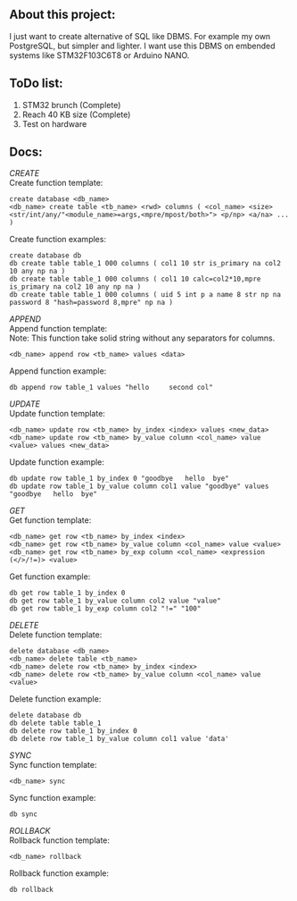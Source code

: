 **About this project:**
-----------------------------------------------------
I just want to create alternative of SQL like DBMS. For example my own PostgreSQL, but simpler and lighter. I want use this DBMS on embended systems like STM32F103C6T8 or Arduino NANO.

**ToDo list:**
-----------------------------------------------------
1) STM32 brunch (Complete) </br>
2) Reach 40 KB size (Complete) </br>
3) Test on hardware </br>

**Docs:**
-----------------------------------------------------

*CREATE* </br>
Create function template:
```
create database <db_name>
<db_name> create table <tb_name> <rwd> columns ( <col_name> <size> <str/int/any/"<module_name>=args,<mpre/mpost/both>"> <p/np> <a/na> ... )
```
Create function examples:
```
create database db
db create table table_1 000 columns ( col1 10 str is_primary na col2 10 any np na )
db create table table_1 000 columns ( col1 10 calc=col2*10,mpre is_primary na col2 10 any np na )
db create table table_1 000 columns ( uid 5 int p a name 8 str np na password 8 "hash=password 8,mpre" np na )
```

*APPEND* </br>
Append function template: </br>
Note: This function take solid string without any separators for columns.
```
<db_name> append row <tb_name> values <data>
```
Append function example:
```
db append row table_1 values "hello     second col"
```

*UPDATE* </br>
Update function template:
```
<db_name> update row <tb_name> by_index <index> values <new_data>
<db_name> update row <tb_name> by_value column <col_name> value <value> values <new_data>
```
Update function example: 
```
db update row table_1 by_index 0 "goodbye   hello  bye"
db update row table_1 by_value column col1 value "goodbye" values "goodbye   hello  bye"
```

*GET* </br>
Get function template:
```
<db_name> get row <tb_name> by_index <index>
<db_name> get row <tb_name> by_value column <col_name> value <value>
<db_name> get row <tb_name> by_exp column <col_name> <expression (</>/!=)> <value>
```
Get function example: 
```
db get row table_1 by_index 0
db get row table_1 by_value column col2 value "value"
db get row table_1 by_exp column col2 "!=" "100"
```

*DELETE* </br>
Delete function template:
```
delete database <db_name>
<db_name> delete table <tb_name>
<db_name> delete row <tb_name> by_index <index>
<db_name> delete row <tb_name> by_value column <col_name> value <value>
```
Delete function example:
```
delete database db
db delete table table_1
db delete row table_1 by_index 0
db delete row table_1 by_value column col1 value 'data'
```

*SYNC* </br>
Sync function template:
```
<db_name> sync
```
Sync function example:
```
db sync
```

*ROLLBACK* </br>
Rollback function template:
```
<db_name> rollback
```
Rollback function example:
```
db rollback
```
